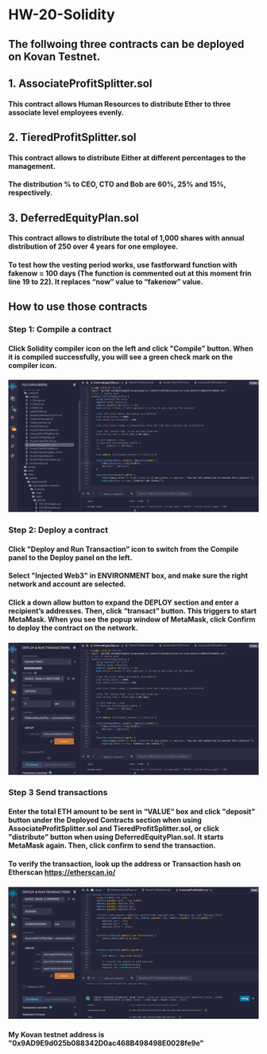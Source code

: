 # HW-20-Solidity
## The follwoing three contracts can be deployed on Kovan Testnet.
## 1. AssociateProfitSplitter.sol
#### This contract allows Human Resources to distribute Ether to three associate level employees evenly.   
## 2. TieredProfitSplitter.sol
#### This contract allows to distribute Either at different percentages to the management.
#### The distribution % to CEO, CTO and Bob are 60%, 25% and 15%, respectively.     
## 3. DeferredEquityPlan.sol
#### This contract allows to distribute the total of 1,000 shares with annual distribution of 250 over 4 years for one employee.  
#### To test how the vesting period works, use fastforward function with fakenow = 100 days (The function is commented out at this moment frin line 19 to 22). It replaces “now” value to “fakenow” value.  
## How to use those contracts 
### Step 1: Compile a contract 
#### Click Solidity compiler icon on the left and click "Compile" button. When it is compiled successfully, you will see a green check mark on the compiler icon.
![](gifs/FileCompiler.gif)

### Step 2: Deploy a contract
#### Click "Deploy and Run Transaction" icon to switch from the Compile panel to the Deploy panel on the left. 
#### Select "Injected Web3" in ENVIRONMENT box, and make sure the right network and account are selected.
#### Click a down allow button to expand the DEPLOY section and enter a recipient’s addresses. Then, click “transact” button. This triggers to start MetaMask. When you see the popup window of MetaMask, click Confirm to deploy the contract on the network.  
![](gifs/Deploy.gif)
### Step 3 Send transactions 
#### Enter the total ETH amount to be sent in “VALUE” box and click "deposit" button under the Deployed Contracts section when using AssociateProfitSplitter.sol and TieredProfitSplitter.sol, or click "distribute" button when using DeferredEquityPlan.sol. It starts MetaMask again. Then, click confirm to send the transaction.  
#### To verify the transaction, look up the address or Transaction hash on Etherscan https://etherscan.io/
![](gifs/Assoc_screen.gif)
#### My Kovan testnet address is "0x9AD9E9d025b088342D0ac468B498498E0028fe9e"
